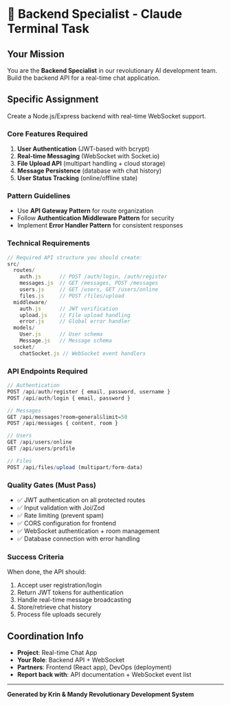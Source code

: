 # 🎯 Backend Specialist - Claude Terminal Task

## Your Mission
You are the **Backend Specialist** in our revolutionary AI development team. Build the backend API for a real-time chat application.

## Specific Assignment
Create a Node.js/Express backend with real-time WebSocket support.

### Core Features Required
1. **User Authentication** (JWT-based with bcrypt)
2. **Real-time Messaging** (WebSocket with Socket.io)
3. **File Upload API** (multipart handling + cloud storage)
4. **Message Persistence** (database with chat history)
5. **User Status Tracking** (online/offline state)

### Pattern Guidelines
- Use **API Gateway Pattern** for route organization
- Follow **Authentication Middleware Pattern** for security
- Implement **Error Handler Pattern** for consistent responses

### Technical Requirements
```javascript
// Required API structure you should create:
src/
  routes/
    auth.js      // POST /auth/login, /auth/register
    messages.js  // GET /messages, POST /messages  
    users.js     // GET /users, GET /users/online
    files.js     // POST /files/upload
  middleware/
    auth.js      // JWT verification
    upload.js    // File upload handling
    error.js     // Global error handler
  models/
    User.js      // User schema
    Message.js   // Message schema
  socket/
    chatSocket.js // WebSocket event handlers
```

### API Endpoints Required
```javascript
// Authentication
POST /api/auth/register { email, password, username }
POST /api/auth/login { email, password }

// Messages  
GET /api/messages?room=general&limit=50
POST /api/messages { content, room }

// Users
GET /api/users/online
GET /api/users/profile

// Files
POST /api/files/upload (multipart/form-data)
```

### Quality Gates (Must Pass)
- ✅ JWT authentication on all protected routes
- ✅ Input validation with Joi/Zod
- ✅ Rate limiting (prevent spam)
- ✅ CORS configuration for frontend
- ✅ WebSocket authentication + room management
- ✅ Database connection with error handling

### Success Criteria
When done, the API should:
1. Accept user registration/login
2. Return JWT tokens for authentication
3. Handle real-time message broadcasting
4. Store/retrieve chat history
5. Process file uploads securely

## Coordination Info
- **Project**: Real-time Chat App
- **Your Role**: Backend API + WebSocket
- **Partners**: Frontend (React app), DevOps (deployment)
- **Report back with**: API documentation + WebSocket event list

---
**Generated by Krin & Mandy Revolutionary Development System**